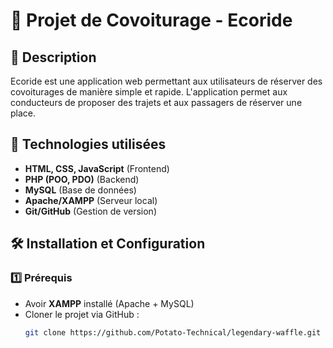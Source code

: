 # 📌 Projet de Covoiturage - Ecoride

## 📖 Description
Ecoride est une application web permettant aux utilisateurs de réserver des covoiturages de manière simple et rapide. L'application permet aux conducteurs de proposer des trajets et aux passagers de réserver une place.

## 🚀 Technologies utilisées
- **HTML, CSS, JavaScript** (Frontend)
- **PHP (POO, PDO)** (Backend)
- **MySQL** (Base de données)
- **Apache/XAMPP** (Serveur local)
- **Git/GitHub** (Gestion de version)

## 🛠️ Installation et Configuration

### 1️⃣ Prérequis
- Avoir **XAMPP** installé (Apache + MySQL)
- Cloner le projet via GitHub :
  ```sh
  git clone https://github.com/Potato-Technical/legendary-waffle.git
